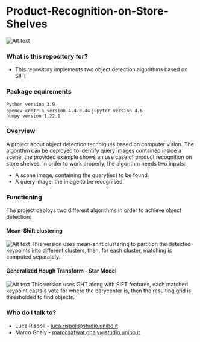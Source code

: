 # Product-Recognition-on-Store-Shelves
![Alt text](https://i.imgur.com/h2mfnWM.png)

### What is this repository for? ###

* This repository implements two object detection algorithms based on SIFT 

### Package equirements ###

`Python version 3.9`    
`opencv-contrib version 4.4.0.44` 
`jupyter version 4.6`    
`numpy version 1.22.1`  


### Overview ###
 A project about object detection techniques based on computer vision.
 The algorithm can be deployed to identify query images contained inside a scene, the provided example shows an use case of product recognition on store shelves.
 In order to work properly, the algorithm needs two inputs:
 * A scene image, containing the query(ies) to be found.
 * A query image, the image to be recognised.

### Functioning ###
The project deploys two different algorithms in order to achieve object detection:

#### Mean-Shift clustering
![Alt text](https://i.imgur.com/6ubKSs1.gif)
This version uses mean-shift clustering to partition the detected keypoints into different clusters, then, for each cluster, matching is computed separately.
#### Generalized Hough Transform - Star Model
![Alt text](https://i.imgur.com/I34j2BE.gif)
This version uses GHT along with SIFT features, each matched keypoint casts a vote for where the barycenter is, then the resulting grid is thresholded to find objects.

### Who do I talk to? ###

* Luca Rispoli - luca.rispoli@studio.unibo.it
* Marco Ghaly - marcosafwat.ghaly@studio.unibo.it
